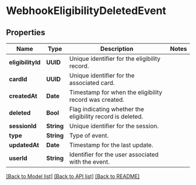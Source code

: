 # WebhookEligibilityDeletedEvent

## Properties
Name | Type | Description | Notes
------------ | ------------- | ------------- | -------------
**eligibilityId** | **UUID** | Unique identifier for the eligibility record. | 
**cardId** | **UUID** | Unique identifier for the associated card. | 
**createdAt** | **Date** | Timestamp for when the eligibility record was created. | 
**deleted** | **Bool** | Flag indicating whether the eligibility record is deleted. | 
**sessionId** | **String** | Unique identifier for the session. | 
**type** | **String** | Type of event. | 
**updatedAt** | **Date** | Timestamp for the last update. | 
**userId** | **String** | Identifier for the user associated with the event. | 

[[Back to Model list]](../README.md#documentation-for-models) [[Back to API list]](../README.md#documentation-for-api-endpoints) [[Back to README]](../README.md)



